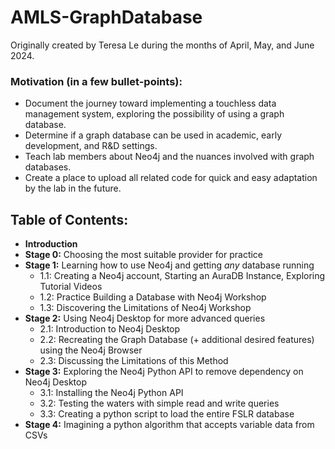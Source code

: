 # AMLS-GraphDatabase
Originally created by Teresa Le during the months of April, May, and June 2024.

### Motivation (in a few bullet-points):
- Document the journey toward implementing a touchless data management system, exploring the possibility of using a graph database.
- Determine if a graph database can be used in academic, early development, and R&D settings.
- Teach lab members about Neo4j and the nuances involved with graph databases.
- Create a place to upload all related code for quick and easy adaptation by the lab in the future.

## Table of Contents:
* **Introduction**
* **Stage 0:** Choosing the most suitable provider for practice
* **Stage 1:** Learning how to use Neo4j and getting _any_ database running
  - 1.1: Creating a Neo4j account, Starting an AuraDB Instance, Exploring Tutorial Videos
  - 1.2: Practice Building a Database with Neo4j Workshop
  - 1.3: Discovering the Limitations of Neo4j Workshop
* **Stage 2:** Using Neo4j Desktop for more advanced queries
  - 2.1: Introduction to Neo4j Desktop
  - 2.2: Recreating the Graph Database (+ additional desired features) using the Neo4j Browser
  - 2.3: Discussing the Limitations of this Method
* **Stage 3:** Exploring the Neo4j Python API to remove dependency on Neo4j Desktop
  - 3.1: Installing the Neo4j Python API
  - 3.2: Testing the waters with simple read and write queries
  - 3.3: Creating a python script to load the entire FSLR database
* **Stage 4:** Imagining a python algorithm that accepts variable data from CSVs

